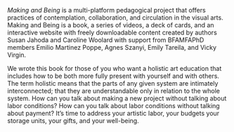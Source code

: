 _Making and Being_ is a multi-platform pedagogical project that offers practices of contemplation, collaboration, and circulation in the visual arts. Making and Being is a book, a series of videos, a deck of cards, and an interactive website with freely downloadable content created by authors Susan Jahoda and Caroline Woolard with support from BFAMFAPhD members Emilio Martinez Poppe, Agnes Szanyi, Emily Tareila, and Vicky Virgin.

We wrote this book for those of you who want a holistic art education that includes how to be both more fully present with yourself and with others. The term holistic means that the parts of any given system are intimately interconnected; that they are understandable only in relation to the whole system. How can you talk about making a new project without talking about labor conditions? How can you talk about labor conditions without talking about payment? It’s time to address your artistic labor, your budgets your storage units, your gifts, and your well-being.
